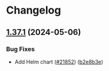 # Changelog

## [1.37.1](https://github.com/jlpedrosa/zigbee2mqtt/compare/1.37.0...1.37.1) (2024-05-06)


### Bug Fixes

* Add Helm chart ([#21852](https://github.com/jlpedrosa/zigbee2mqtt/issues/21852)) ([b2e8b3e](https://github.com/jlpedrosa/zigbee2mqtt/commit/b2e8b3e00c152540109e7b9101784f3b03261b40))

